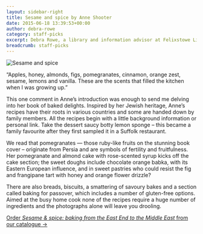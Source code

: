 ```yaml
---
layout: sidebar-right
title: Sesame and spice by Anne Shooter
date: 2015-06-18 13:39:53+00:00
author: debra-rowe
category: staff-picks
excerpt: Debra Rowe, a library and information advisor at Felixstowe Library, reviews Anne Shooter's exploration of international recipes.
breadcrumb: staff-picks
---
```

![Sesame and spice](/images/featured/featured-sesame-and-spice.jpg)

“Apples, honey, almonds, figs, pomegranates, cinnamon, orange zest, sesame, lemons and vanilla. These are the scents that filled the kitchen when I was growing up.”

This one comment in Anne’s introduction was enough to send me delving into her book of baked delights. Inspired by her Jewish heritage, Anne’s recipes have their roots in various countries and some are handed down by family members. All the recipes begin with a little background information or personal link. Take the dessert saucy botty lemon sponge &#8211; this became a family favourite after they first sampled it in a Suffolk restaurant.

We read that pomegranates — those ruby-like fruits on the stunning book cover &#8211; originate from Persia and are symbols of fertility and fruitfulness. Her pomegranate and almond cake with rose-scented syrup kicks off the cake section; the sweet doughs include chocolate orange babka, with its Eastern European influence, and in sweet pastries who could resist the fig and frangipane tart with honey and orange flower drizzle?

There are also breads, biscuits, a smattering of savoury bakes and a section called baking for passover, which includes a number of gluten-free options. Aimed at the busy home cook none of the recipes require a huge number of ingredients and the photographs alone will leave you drooling.

[Order <cite>Sesame & spice: baking from the East End to the Middle East</cite> from our catalogue →](https://suffolk.spydus.co.uk/cgi-bin/spydus.exe/ENQ/OPAC/BIBENQ/30047011?QRY=CTIBIB%3C%20IRN(45907150)&QRYTEXT=Sesame%20%26%20spice%20%3A%20baking%20from%20the%20East%20End%20to%20the%20Middle%20East)
